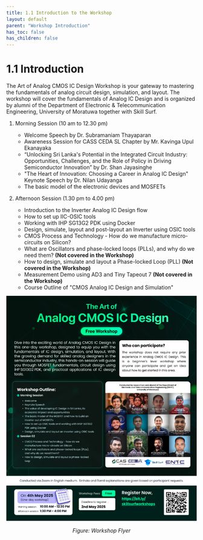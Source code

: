 ```yaml
---
title: 1.1 Introduction to the Workshop
layout: default
parent: "Workshop Introduction"
has_toc: false
has_children: false
---
```


# 1.1 Introduction

The Art of Analog CMOS IC Design Workshop is your gateway to mastering the fundamentals of analog circuit design, simulation, and layout. The workshop will cover the fundamentals of Analog IC Design and is organized by alumni of the Department of Electronic & Telecommunication Engineering, University of Moratuwa together with Skill Surf.

1. Morning Session (10 am to 12.30 pm)
    - Welcome Speech by Dr. Subramaniam Thayaparan
    - Awareness Session for CASS CEDA SL Chapter by Mr. Kavinga Upul Ekanayaka
    - “Unlocking Sri Lanka's Potential in the Integrated Circuit Industry: Opportunities, Challenges, and the Role of Policy in Driving Semiconductor Innovation” by Dr. Shan Jayasinghe
    - "The Heart of Innovation: Choosing a Career in Analog IC Design" Keynote Speech by Dr. Nilan Udayanga
    - The basic model of the electronic devices and MOSFETs

2. Afternoon Session (1.30 pm to 4.00 pm)
    - Introduction to the Inverter Analog IC Design flow
    - How to set up IIC-OSIC tools
    - Working with IHP SG13G2 PDK using Docker
    - Design, simulate, layout and post-layout an Inverter using OSIC tools
    - CMOS Process and Technology - How do we manufacture micro-circuits on Silicon?
    - What are Oscillators and phase-locked loops (PLLs), and why do we need them? **(Not covered in the Workshop)**
    - How to design, simulate and layout a Phase-locked Loop (PLL) **(Not covered in the Workshop)**
    - Measurement Demo using AD3 and Tiny Tapeout 7 **(Not covered in the Workshop)**
    - Course Outline of "CMOS Analog IC Design and Simulation"

<div align="center">
  <img src="./images/Workshop_Flyer.png" alt="Flyer" width="620">
  <p><em>Figure: Workshop Flyer</em></p>
</div>